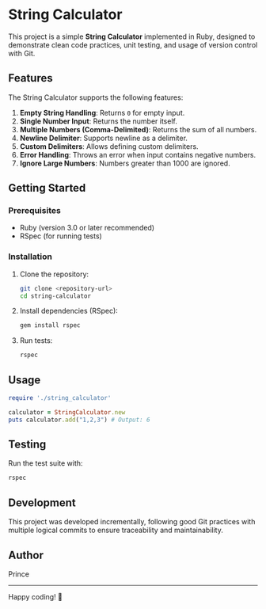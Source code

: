 # String Calculator

This project is a simple **String Calculator** implemented in Ruby, designed to demonstrate clean code practices, unit testing, and usage of version control with Git.

## Features

The String Calculator supports the following features:

1. **Empty String Handling**: Returns `0` for empty input.
2. **Single Number Input**: Returns the number itself.
3. **Multiple Numbers (Comma-Delimited)**: Returns the sum of all numbers.
4. **Newline Delimiter**: Supports newline as a delimiter.
5. **Custom Delimiters**: Allows defining custom delimiters.
6. **Error Handling**: Throws an error when input contains negative numbers.
7. **Ignore Large Numbers**: Numbers greater than 1000 are ignored.

## Getting Started

### Prerequisites
- Ruby (version 3.0 or later recommended)
- RSpec (for running tests)

### Installation
1. Clone the repository:
   ```bash
   git clone <repository-url>
   cd string-calculator
   ```

2. Install dependencies (RSpec):
   ```bash
   gem install rspec
   ```

3. Run tests:
   ```bash
   rspec
   ```

## Usage

```ruby
require './string_calculator'

calculator = StringCalculator.new
puts calculator.add("1,2,3") # Output: 6
```

## Testing
Run the test suite with:
```bash
rspec
```

## Development
This project was developed incrementally, following good Git practices with multiple logical commits to ensure traceability and maintainability.

## Author
Prince

---

Happy coding! 🎉
